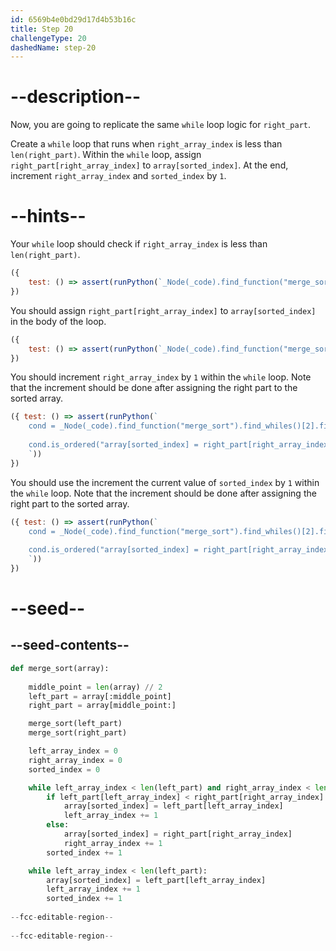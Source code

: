 ```yaml
---
id: 6569b4e0bd29d17d4b53b16c
title: Step 20
challengeType: 20
dashedName: step-20
---
```


# --description--

Now, you are going to replicate the same `while` loop logic for `right_part`.

Create a `while` loop that runs when `right_array_index` is less than `len(right_part)`. Within the `while` loop, assign `right_part[right_array_index]` to `array[sorted_index]`. At the end, increment `right_array_index` and `sorted_index` by `1`.

# --hints--

Your `while` loop should check if `right_array_index` is less than `len(right_part)`.

```js
({
    test: () => assert(runPython(`_Node(_code).find_function("merge_sort").find_whiles()[2].find_conditions()[0].is_equivalent("right_array_index < len(right_part)")`)) 
})
```

You should assign `right_part[right_array_index]` to `array[sorted_index]` in the body of the loop. 

```js
({
    test: () => assert(runPython(`_Node(_code).find_function("merge_sort").find_whiles()[2].find_body().has_stmt("array[sorted_index] = right_part[right_array_index]")`))
})
```

You should increment `right_array_index` by `1` within the `while` loop. Note that the increment should be done after assigning the right part to the sorted array.

```js
({ test: () => assert(runPython(`
    cond = _Node(_code).find_function("merge_sort").find_whiles()[2].find_body()
    
    cond.is_ordered("array[sorted_index] = right_part[right_array_index]", "right_array_index += 1") or cond.is_ordered("array[sorted_index] = right_part[right_array_index]", "right_array_index = right_array_index + 1") or cond.is_ordered("array[sorted_index] = right_part[right_array_index]", "right_array_index = 1 + right_array_index")
    `))
}) 
```

You should use the increment the current value of `sorted_index` by `1` within the `while` loop. Note that the increment should be done after assigning the right part to the sorted array.

```js
({ test: () => assert(runPython(`
    cond = _Node(_code).find_function("merge_sort").find_whiles()[2].find_body()
    
    cond.is_ordered("array[sorted_index] = right_part[right_array_index]", "sorted_index += 1") or cond.is_ordered("array[sorted_index] = right_part[right_array_index]", "sorted_index = sorted_index + 1") or cond.is_ordered("array[sorted_index] = right_part[right_array_index]", "sorted_index = 1 + sorted_index")
    `))
}) 
```

# --seed--

## --seed-contents--

```py
def merge_sort(array):
    
    middle_point = len(array) // 2
    left_part = array[:middle_point]
    right_part = array[middle_point:]

    merge_sort(left_part)
    merge_sort(right_part)

    left_array_index = 0
    right_array_index = 0
    sorted_index = 0

    while left_array_index < len(left_part) and right_array_index < len(right_part):
        if left_part[left_array_index] < right_part[right_array_index]:
            array[sorted_index] = left_part[left_array_index]
            left_array_index += 1
        else:
            array[sorted_index] = right_part[right_array_index]
            right_array_index += 1
        sorted_index += 1

    while left_array_index < len(left_part):
        array[sorted_index] = left_part[left_array_index]
        left_array_index += 1
        sorted_index += 1
    
--fcc-editable-region--
    
--fcc-editable-region--
```
